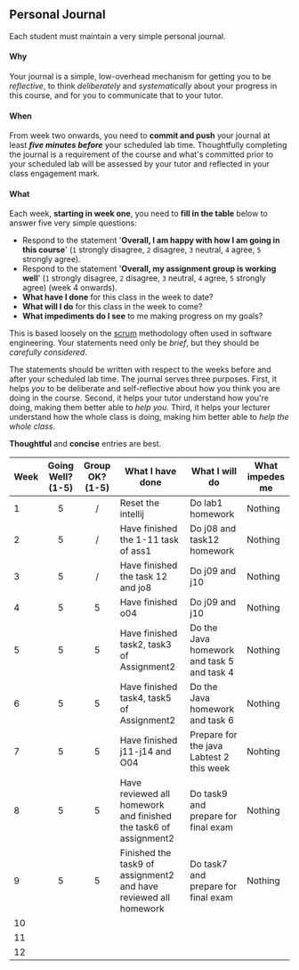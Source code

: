 ## Personal Journal

Each student must maintain a very simple personal journal.

#### Why

Your journal is a simple, low-overhead mechanism for getting you to be
_reflective_, to think _deliberately_ and _systematically_ about your
progress in this course, and for you to communicate
that to your tutor.

#### When

From week two onwards, you need to **commit and push** your journal at least
**_five minutes before_** your scheduled lab time.  Thoughtfully completing the
journal is a requirement of the course and what's committed prior to your scheduled
lab will be assessed by your tutor and reflected in your class engagement mark.

#### What

Each week, **starting in week one**, you need to **fill in the table** below to answer five very simple
questions:
* Respond to the statement '**Overall, I am happy with how I am going in this course**' (`1` strongly disagree, `2` disagree, `3` neutral, `4` agree, `5` strongly agree).
* Respond to the statement '**Overall, my assignment group is working well**' (`1` strongly disagree, `2` disagree, `3` neutral, `4` agree, `5` strongly agree) (week 4 onwards).
* **What have I done** for this class in the week to date?
* **What will I do** for this class in the week to come?
* **What impediments do I see** to me making progress on my goals?

This is based loosely on the [scrum](https://en.wikipedia.org/wiki/Scrum_(software_development))
methodology often used in software engineering.   Your statements need only be  _brief_,
but they should be _carefully considered_.

The statements should be written with respect to the weeks before and after your
scheduled lab time.   The journal serves three purposes.   First, it helps *you* to be
deliberate and self-reflective about how you think you are doing in the course.   Second,
it helps your tutor understand how you're doing, making them better able to *help you*.
Third, it helps your lecturer understand how the whole class is doing, making him better
able to *help the whole class*.

**Thoughtful** and **concise** entries are best.

| Week | Going Well? (1-5) | Group OK? (1-5) | What I have done | What I will do | What impedes me |
|---|:---:|:---:|---|---|---|
| 1 |5|/|Reset the intellij|Do lab1 homework|Nothing|
| 2 |5|/|Have finished the 1-11 task of ass1|Do j08 and task12 homework|Nothing|
| 3 |5|/|Have finished the task 12 and jo8|Do j09 and j10|Nothing|
| 4 |5|5|Have finished o04|Do j09 and j10|Nothing|
| 5 |5|5|Have finished task2, task3 of Assignment2|Do the Java homework and task 5 and task 4|Nothing|
| 6 |5|5|Have finished task4, task5 of Assignment2|Do the Java homework and task 6|Nothing|
| 7 |5|5|Have finished j11-j14 and  O04|Prepare for the java Labtest 2 this week|Nohting|
| 8 |5|5|Have reviewed all homework and finished the task6 of assignment2|Do task9 and prepare for final exam|Nothing|
| 9 |5|5|Finished the task9 of assignment2 and have reviewed all homework|Do task7 and prepare for final exam|Nothing|
| 10 |||||
| 11 |||||
| 12 |||||
